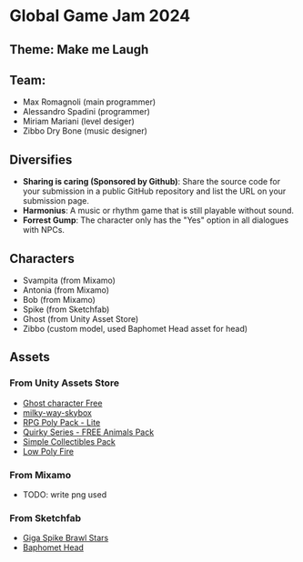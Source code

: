 # Global Game Jam 2024

##  Theme: Make me Laugh

## Team: 
- Max Romagnoli (main programmer)
- Alessandro Spadini (programmer)
- Miriam Mariani (level desiger)
- Zibbo Dry Bone (music designer)

## Diversifies
- **Sharing is caring (Sponsored by Github)**: Share the source code for your submission in a public GitHub repository and list the URL on your submission page.
- **Harmonius**: A music or rhythm game that is still playable without sound.
- **Forrest Gump**: The character only has the "Yes" option in all dialogues with NPCs.

## Characters
- Svampita (from Mixamo)
- Antonia (from Mixamo)
- Bob (from Mixamo)
- Spike (from Sketchfab)
- Ghost (from Unity Asset Store)
- Zibbo (custom model, used Baphomet Head asset for head)

## Assets

### From Unity Assets Store
- [Ghost character Free](https://assetstore.unity.com/packages/3d/characters/creatures/ghost-character-free-267003)
- [milky-way-skybox](https://assetstore.unity.com/packages/2d/textures-materials/milky-way-skybox-94001)
- [RPG Poly Pack - Lite](https://assetstore.unity.com/packages/3d/environments/landscapes/rpg-poly-pack-lite-148410)
- [Quirky Series - FREE Animals Pack](https://assetstore.unity.com/packages/3d/characters/animals/quirky-series-free-animals-pack-178235)
- [Simple Collectibles Pack](https://assetstore.unity.com/packages/3d/props/simple-collectibles-pack-123092)
- [Low Poly Fire](https://assetstore.unity.com/packages/vfx/particles/fire-explosions/low-poly-fire-244190)

### From Mixamo
- TODO: write png used

### From Sketchfab
- [Giga Spike Brawl Stars](https://sketchfab.com/3d-models/giga-spike-brawl-stars-99e24d68c1644cefbc358666645dd5f9)
- [Baphomet Head](https://sketchfab.com/3d-models/baphomet-head-73410032baca4cf5949a01890a354c2c)
